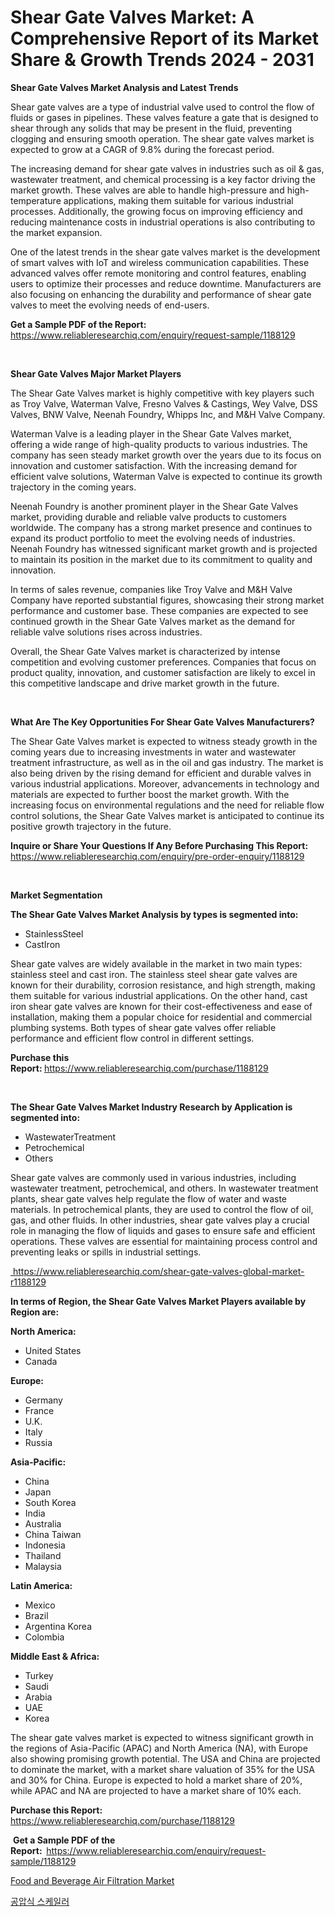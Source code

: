 <p><h1>Shear Gate Valves Market: A Comprehensive Report of its Market Share & Growth Trends 2024 - 2031</h1></p><p><strong>Shear Gate Valves Market Analysis and Latest Trends</strong></p>
<p><p>Shear gate valves are a type of industrial valve used to control the flow of fluids or gases in pipelines. These valves feature a gate that is designed to shear through any solids that may be present in the fluid, preventing clogging and ensuring smooth operation. The shear gate valves market is expected to grow at a CAGR of 9.8% during the forecast period.</p><p>The increasing demand for shear gate valves in industries such as oil & gas, wastewater treatment, and chemical processing is a key factor driving the market growth. These valves are able to handle high-pressure and high-temperature applications, making them suitable for various industrial processes. Additionally, the growing focus on improving efficiency and reducing maintenance costs in industrial operations is also contributing to the market expansion.</p><p>One of the latest trends in the shear gate valves market is the development of smart valves with IoT and wireless communication capabilities. These advanced valves offer remote monitoring and control features, enabling users to optimize their processes and reduce downtime. Manufacturers are also focusing on enhancing the durability and performance of shear gate valves to meet the evolving needs of end-users.</p></p>
<p><strong>Get a Sample PDF of the Report:&nbsp;</strong> <a href="https://www.reliableresearchiq.com/enquiry/request-sample/1188129">https://www.reliableresearchiq.com/enquiry/request-sample/1188129</a></p>
<p>&nbsp;</p>
<p><strong>Shear Gate Valves Major Market Players</strong></p>
<p><p>The Shear Gate Valves market is highly competitive with key players such as Troy Valve, Waterman Valve, Fresno Valves & Castings, Wey Valve, DSS Valves, BNW Valve, Neenah Foundry, Whipps Inc, and M&H Valve Company. </p><p>Waterman Valve is a leading player in the Shear Gate Valves market, offering a wide range of high-quality products to various industries. The company has seen steady market growth over the years due to its focus on innovation and customer satisfaction. With the increasing demand for efficient valve solutions, Waterman Valve is expected to continue its growth trajectory in the coming years.</p><p>Neenah Foundry is another prominent player in the Shear Gate Valves market, providing durable and reliable valve products to customers worldwide. The company has a strong market presence and continues to expand its product portfolio to meet the evolving needs of industries. Neenah Foundry has witnessed significant market growth and is projected to maintain its position in the market due to its commitment to quality and innovation.</p><p>In terms of sales revenue, companies like Troy Valve and M&H Valve Company have reported substantial figures, showcasing their strong market performance and customer base. These companies are expected to see continued growth in the Shear Gate Valves market as the demand for reliable valve solutions rises across industries.</p><p>Overall, the Shear Gate Valves market is characterized by intense competition and evolving customer preferences. Companies that focus on product quality, innovation, and customer satisfaction are likely to excel in this competitive landscape and drive market growth in the future.</p></p>
<p>&nbsp;</p>
<p><strong>What Are The Key Opportunities For Shear Gate Valves Manufacturers?</strong></p>
<p><p>The Shear Gate Valves market is expected to witness steady growth in the coming years due to increasing investments in water and wastewater treatment infrastructure, as well as in the oil and gas industry. The market is also being driven by the rising demand for efficient and durable valves in various industrial applications. Moreover, advancements in technology and materials are expected to further boost the market growth. With the increasing focus on environmental regulations and the need for reliable flow control solutions, the Shear Gate Valves market is anticipated to continue its positive growth trajectory in the future.</p></p>
<p><strong>Inquire or Share Your Questions If Any Before Purchasing This Report:</strong> <a href="https://www.reliableresearchiq.com/enquiry/pre-order-enquiry/1188129">https://www.reliableresearchiq.com/enquiry/pre-order-enquiry/1188129</a></p>
<p>&nbsp;</p>
<p><strong>Market Segmentation</strong></p>
<p><strong>The Shear Gate Valves Market Analysis by types is segmented into:</strong></p>
<p><ul><li>StainlessSteel</li><li>CastIron</li></ul></p>
<p><p>Shear gate valves are widely available in the market in two main types: stainless steel and cast iron. The stainless steel shear gate valves are known for their durability, corrosion resistance, and high strength, making them suitable for various industrial applications. On the other hand, cast iron shear gate valves are known for their cost-effectiveness and ease of installation, making them a popular choice for residential and commercial plumbing systems. Both types of shear gate valves offer reliable performance and efficient flow control in different settings.</p></p>
<p><strong>Purchase this Report:&nbsp;</strong><a href="https://www.reliableresearchiq.com/purchase/1188129">https://www.reliableresearchiq.com/purchase/1188129</a></p>
<p>&nbsp;</p>
<p><strong>The Shear Gate Valves Market Industry Research by Application is segmented into:</strong></p>
<p><ul><li>WastewaterTreatment</li><li>Petrochemical</li><li>Others</li></ul></p>
<p><p>Shear gate valves are commonly used in various industries, including wastewater treatment, petrochemical, and others. In wastewater treatment plants, shear gate valves help regulate the flow of water and waste materials. In petrochemical plants, they are used to control the flow of oil, gas, and other fluids. In other industries, shear gate valves play a crucial role in managing the flow of liquids and gases to ensure safe and efficient operations. These valves are essential for maintaining process control and preventing leaks or spills in industrial settings.</p></p>
<p><a href="https://www.reliableresearchiq.com/shear-gate-valves-global-market-r1188129">&nbsp;https://www.reliableresearchiq.com/shear-gate-valves-global-market-r1188129</a></p>
<p><strong>In terms of Region, the Shear Gate Valves Market Players available by Region are:</strong></p>
<p>
    <p> <strong> North America: </strong>
        <ul>
            <li>United States</li>
            <li>Canada</li>
        </ul>
        </p> 
    <p> <strong> Europe: </strong>
        <ul>
            <li>Germany</li>
            <li>France</li>
            <li>U.K.</li>
            <li>Italy</li>
            <li>Russia</li>
        </ul>
        </p> 
    <p> <strong> Asia-Pacific: </strong>
        <ul>
            <li>China</li>
            <li>Japan</li>
            <li>South Korea</li>
            <li>India</li>
            <li>Australia</li>
            <li>China Taiwan</li>
            <li>Indonesia</li>
            <li>Thailand</li>
            <li>Malaysia</li>
        </ul>
        </p> 
    <p> <strong> Latin America: </strong>
        <ul>
            <li>Mexico</li>
            <li>Brazil</li>
            <li>Argentina Korea</li>
            <li>Colombia</li>
        </ul>
        </p> 
    <p> <strong> Middle East & Africa: </strong>
        <ul>
            <li>Turkey</li>
            <li>Saudi</li>
            <li>Arabia</li>
            <li>UAE</li>
            <li>Korea</li>
        </ul>
    </p>
    </p>
<p><p>The shear gate valves market is expected to witness significant growth in the regions of Asia-Pacific (APAC) and North America (NA), with Europe also showing promising growth potential. The USA and China are projected to dominate the market, with a market share valuation of 35% for the USA and 30% for China. Europe is expected to hold a market share of 20%, while APAC and NA are projected to have a market share of 10% each.</p></p>
<p><strong>Purchase this Report: </strong><a href="https://www.reliableresearchiq.com/purchase/1188129">https://www.reliableresearchiq.com/purchase/1188129</a></p>
<p>&nbsp;<strong>Get a Sample PDF of the Report:&nbsp;&nbsp;</strong><a href="https://www.reliableresearchiq.com/enquiry/request-sample/1188129">https://www.reliableresearchiq.com/enquiry/request-sample/1188129</a></p>
<p><strong></strong></p>
<p><p><a href="https://github.com/zmnbyevx75/Market-Research-Report-List-1/blob/main/food-and-beverage-air-filtration-market.md">Food and Beverage Air Filtration Market</a></p><p><a href="https://github.com/vdhdwjyp90142/Market-Research-Report-List-3/blob/main/778298247540.md">공압식 스케일러</a></p></p>